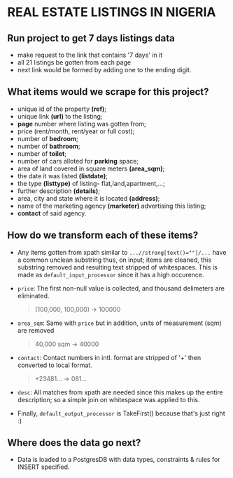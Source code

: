 # REAL ESTATE LISTINGS IN NIGERIA

## Run project to get 7 days listings data
- make request to the link that contains '7 days' in it
- all 21 listings be gotten from each page
- next link would be formed by adding one to the ending digit.

## What items would we scrape for this project?
- unique id of the property **(ref)**;
- unique link **(url)** to the listing;
- **page** number where listing was gotten from;
- price (rent/month, rent/year or full cost);
- number of **bedroom**;
- number of **bathroom**;
- number of **toilet**;
- number of cars alloted for **parking** space;
- area of land covered in square meters **(area_sqm)**;
- the date it was listed **(listdate)**;
- the type **(listtype)** of listing- flat,land,apartment,...;
- further description **(details)**;
- area, city and state where it is located **(address)**;
- name of the marketing agency **(marketer)** advertising this listing;
- **contact** of said agency.

## How do we transform each of these items?
- Any items gotten from xpath similar to `...//strong[text()=""]/...` have a common unclean substring thus, on input; items are cleaned, this substring removed and resulting text stripped of whitespaces. This is made as `default_input_processor` since it has a high occurence.

- `price`: The first non-null value is collected, and thousand delimeters are eliminated.

    > (100,000, 100,000) &rarr; 100000

- `area_sqm`: Same with `price` but in addition, units of measurement (sqm) are removed

    > 40,000 sqm &rarr; 40000

- `contact`: Contact numbers in intl. format are stripped of '+' then converted to local format.

    > +23481... &rarr; 081...

- `desc`: All matches from xpath are needed since this makes up the entire description; so a simple join on whitespace was applied to this.

- Finally, `default_output_processor` is TakeFirst() because that's just right :)


## Where does the data go next?

- Data is loaded to a PostgresDB with data types, constraints & rules for INSERT specified.